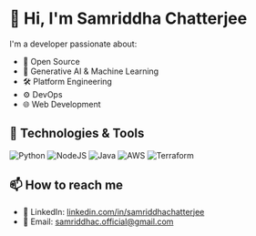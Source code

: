 # 👋 Hi, I'm Samriddha Chatterjee

I'm a developer passionate about:
- 🧪 Open Source
- 🤖 Generative AI & Machine Learning
- 🛠️ Platform Engineering
- ⚙️ DevOps
- 🌐 Web Development

## 🔧 Technologies & Tools
![Python](https://img.shields.io/badge/-Python-333333?style=flat&logo=python)
![NodeJS](https://img.shields.io/badge/-NodeJS-333333?style=flat&logo=node.js)
![Java](https://img.shields.io/badge/-Java-333333?style=flat&logo=java)
![AWS](https://img.shields.io/badge/-AWS-333333?style=flat&logo=amazon-aws)
![Terraform](https://img.shields.io/badge/-Terraform-333333?style=flat&logo=terraform)

## 📫 How to reach me
- 💼 LinkedIn: [linkedin.com/in/samriddhachatterjee](https://www.linkedin.com/in/samriddhachatterjee/)
- 📧 Email: samriddhac.official@gmail.com
